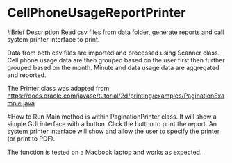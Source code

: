 # CellPhoneUsageReportPrinter

#Brief Description
Read csv files from data folder, generate reports and call system printer interface to print. 

Data from both csv files are imported and processed using Scanner class. Cell phone usage data are then grouped 
based on the user first then further grouped based on the month. Minute and data usage data are aggregated and reported.

The Printer class was adapted from https://docs.oracle.com/javase/tutorial/2d/printing/examples/PaginationExample.java

#How to Run
Main method is within PaginationPrinter class. It will show a simple GUI interface with a button. Click 
the button to print the report. An system printer interface will show and allow the user to specify the 
printer (or print to PDF).

The function is tested on a Macbook laptop and works as expected. 

